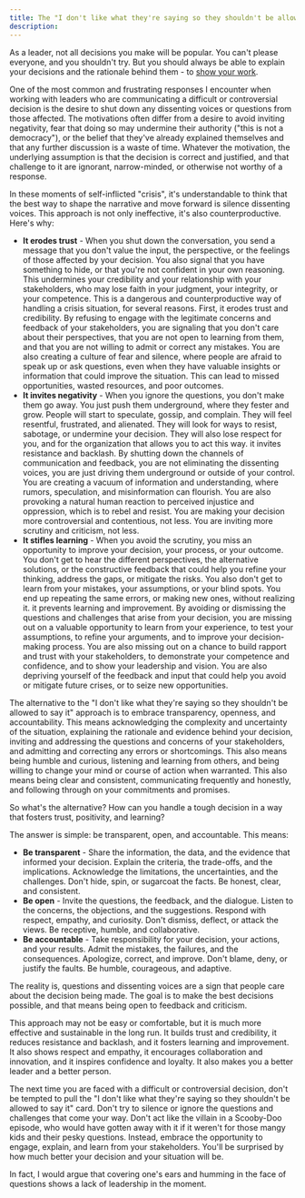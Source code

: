 ```yaml
---
title: The "I don't like what they're saying so they shouldn't be allowed to say it" approach to crisis management
description:
---
```


As a leader, not all decisions you make will be popular. You can't please everyone, and you shouldn't try. But you should always be able to explain your decisions and the rationale behind them - to [show your work](https://ben.balter.com/2022/02/16/leaders-show-their-work/).

One of the most common and frustrating responses I encounter when working with leaders who are communicating a difficult or controversial decision is the desire to shut down any dissenting voices or questions from those affected. The motivations often differ from a desire to avoid inviting negativity, fear that doing so may undermine their authority ("this is not a democracy"), or the belief that they've already explained themselves and that any further discussion is a waste of time. Whatever the motivation, the underlying assumption is that the decision is correct and justified, and that challenge to it are ignorant, narrow-minded, or otherwise not worthy of a response.

In these moments of self-inflicted "crisis", it's understandable to think that the best way to shape the narrative and move forward is silence dissenting voices.  This approach is not only ineffective, it's also counterproductive. Here's why:

* **It erodes trust** - When you shut down the conversation, you send a message that you don't value the input, the perspective, or the feelings of those affected by your decision. You also signal that you have something to hide, or that you're not confident in your own reasoning. This undermines your credibility and your relationship with your stakeholders, who may lose faith in your judgment, your integrity, or your competence. This is a dangerous and counterproductive way of handling a crisis situation, for several reasons. First, it erodes trust and credibility. By refusing to engage with the legitimate concerns and feedback of your stakeholders, you are signaling that you don't care about their perspectives, that you are not open to learning from them, and that you are not willing to admit or correct any mistakes. You are also creating a culture of fear and silence, where people are afraid to speak up or ask questions, even when they have valuable insights or information that could improve the situation. This can lead to missed opportunities, wasted resources, and poor outcomes.
* **It invites negativity** - When you ignore the questions, you don't make them go away. You just push them underground, where they fester and grow. People will start to speculate, gossip, and complain. They will feel resentful, frustrated, and alienated. They will look for ways to resist, sabotage, or undermine your decision. They will also lose respect for you, and for the organization that allows you to act this way. it invites resistance and backlash. By shutting down the channels of communication and feedback, you are not eliminating the dissenting voices, you are just driving them underground or outside of your control. You are creating a vacuum of information and understanding, where rumors, speculation, and misinformation can flourish. You are also provoking a natural human reaction to perceived injustice and oppression, which is to rebel and resist. You are making your decision more controversial and contentious, not less. You are inviting more scrutiny and criticism, not less.
* **It stifles learning** - When you avoid the scrutiny, you miss an opportunity to improve your decision, your process, or your outcome. You don't get to hear the different perspectives, the alternative solutions, or the constructive feedback that could help you refine your thinking, address the gaps, or mitigate the risks. You also don't get to learn from your mistakes, your assumptions, or your blind spots. You end up repeating the same errors, or making new ones, without realizing it. it prevents learning and improvement. By avoiding or dismissing the questions and challenges that arise from your decision, you are missing out on a valuable opportunity to learn from your experience, to test your assumptions, to refine your arguments, and to improve your decision-making process. You are also missing out on a chance to build rapport and trust with your stakeholders, to demonstrate your competence and confidence, and to show your leadership and vision. You are also depriving yourself of the feedback and input that could help you avoid or mitigate future crises, or to seize new opportunities.

The alternative to the "I don't like what they're saying so they shouldn't be allowed to say it" approach is to embrace transparency, openness, and accountability. This means acknowledging the complexity and uncertainty of the situation, explaining the rationale and evidence behind your decision, inviting and addressing the questions and concerns of your stakeholders, and admitting and correcting any errors or shortcomings. This also means being humble and curious, listening and learning from others, and being willing to change your mind or course of action when warranted. This also means being clear and consistent, communicating frequently and honestly, and following through on your commitments and promises.

So what's the alternative? How can you handle a tough decision in a way that fosters trust, positivity, and learning?

The answer is simple: be transparent, open, and accountable. This means:

* **Be transparent** - Share the information, the data, and the evidence that informed your decision. Explain the criteria, the trade-offs, and the implications. Acknowledge the limitations, the uncertainties, and the challenges. Don't hide, spin, or sugarcoat the facts. Be honest, clear, and consistent.
* **Be open** - Invite the questions, the feedback, and the dialogue. Listen to the concerns, the objections, and the suggestions. Respond with respect, empathy, and curiosity. Don't dismiss, deflect, or attack the views. Be receptive, humble, and collaborative.
* **Be accountable** - Take responsibility for your decision, your actions, and your results. Admit the mistakes, the failures, and the consequences. Apologize, correct, and improve. Don't blame, deny, or justify the faults. Be humble, courageous, and adaptive.

The reality is, questions and dissenting voices are a sign that people care about the decision being made. The goal is to make the best decisions possible, and that means being open to feedback and criticism.

This approach may not be easy or comfortable, but it is much more effective and sustainable in the long run. It builds trust and credibility, it reduces resistance and backlash, and it fosters learning and improvement. It also shows respect and empathy, it encourages collaboration and innovation, and it inspires confidence and loyalty. It also makes you a better leader and a better person.

The next time you are faced with a difficult or controversial decision, don't be tempted to pull the "I don't like what they're saying so they shouldn't be allowed to say it" card. Don't try to silence or ignore the questions and challenges that come your way. Don't act like the villain in a Scooby-Doo episode, who would have gotten away with it if it weren't for those mangy kids and their pesky questions. Instead, embrace the opportunity to engage, explain, and learn from your stakeholders. You'll be surprised by how much better your decision and your situation will be.

In fact, I would argue that covering one's ears and humming in the face of questions shows a lack of leadership in the moment. 